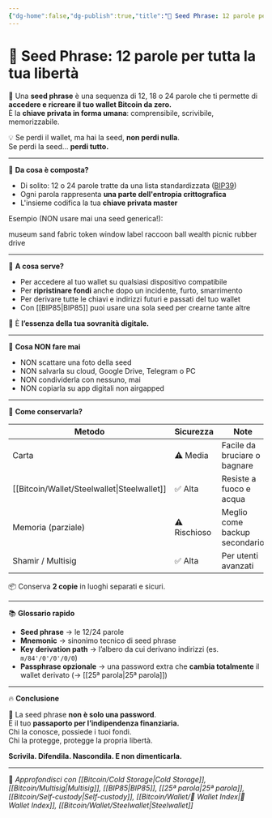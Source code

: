 ```yaml
---
{"dg-home":false,"dg-publish":true,"title":"🧠 Seed Phrase: 12 parole per tutta la tua libertà","tags":["Bitcoin","Wallet","SeedPhrase","SelfCustody","Sicurezza","ColdStorage"],"date":"2025-07-09","permalink":"/bitcoin/seed-phrase/","dgPassFrontmatter":true}
---
```



# 🧠 Seed Phrase: 12 parole per tutta la tua libertà

🔑 Una **seed phrase** è una sequenza di 12, 18 o 24 parole che ti permette di **accedere e ricreare il tuo wallet Bitcoin da zero.**  
È la **chiave privata in forma umana**: comprensibile, scrivibile, memorizzabile.

💡 Se perdi il wallet, ma hai la seed, **non perdi nulla**.  
Se perdi la seed… **perdi tutto.**

---

📜 **Da cosa è composta?**

- Di solito: 12 o 24 parole tratte da una lista standardizzata ([BIP39](https://github.com/bitcoin/bips/blob/master/bip-0039))  
- Ogni parola rappresenta **una parte dell'entropia crittografica**  
- L'insieme codifica la tua **chiave privata master**

Esempio (NON usare mai una seed generica!):

museum sand fabric token window label raccoon ball wealth picnic rubber drive

---

🧱 **A cosa serve?**

- Per accedere al tuo wallet su qualsiasi dispositivo compatibile  
- Per **ripristinare fondi** anche dopo un incidente, furto, smarrimento  
- Per derivare tutte le chiavi e indirizzi futuri e passati del tuo wallet  
- Con [[BIP85\|BIP85]] puoi usare una sola seed per crearne tante altre

🎯 È **l’essenza della tua sovranità digitale.**

---

🚨 **Cosa NON fare mai**

- NON scattare una foto della seed  
- NON salvarla su cloud, Google Drive, Telegram o PC  
- NON condividerla con nessuno, mai  
- NON copiarla su app digitali non airgapped

---

🧊 **Come conservarla?**

| Metodo        | Sicurezza | Note                           |
|---------------|-----------|--------------------------------|
| Carta         | ⚠️ Media | Facile da bruciare o bagnare   |
| [[Bitcoin/Wallet/Steelwallet\|Steelwallet]] | ✅ Alta  | Resiste a fuoco e acqua        |
| Memoria (parziale) | ⚠️ Rischioso | Meglio come backup secondario |
| Shamir / Multisig | ✅ Alta  | Per utenti avanzati           |

📦 Conserva **2 copie** in luoghi separati e sicuri.

---

📚 **Glossario rapido**

- **Seed phrase** → le 12/24 parole  
- **Mnemonic** → sinonimo tecnico di seed phrase  
- **Key derivation path** → l’albero da cui derivano indirizzi (es. `m/84'/0'/0'/0/0`)  
- **Passphrase opzionale** → una password extra che **cambia totalmente** il wallet derivato (→ [[25ª parola\|25ª parola]])

---

🔥 **Conclusione**

🧠 La seed phrase **non è solo una password**.  
È il tuo **passaporto per l’indipendenza finanziaria.**  
Chi la conosce, possiede i tuoi fondi.  
Chi la protegge, protegge la propria libertà.

**Scrivila. Difendila. Nascondila. E non dimenticarla.**

---

🔗 _Approfondisci con [[Bitcoin/Cold Storage\|Cold Storage]], [[Bitcoin/Multisig\|Multisig]], [[BIP85\|BIP85]], [[25ª parola\|25ª parola]], [[Bitcoin/Self-custody\|Self-custody]], [[Bitcoin/Wallet/🧭 Wallet Index\|🧭 Wallet Index]], [[Bitcoin/Wallet/Steelwallet\|Steelwallet]]_

